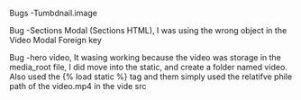 Bugs -Tumbdnail.image

Bug -Sections Modal (Sections HTML), I was using the wrong object in the Video Modal Foreign key 

Bug -hero video, It wasing working because the video was storage in the media_root file, I did move into the static, and create a folder named video. Also used the {% load static %} tag and them simply used the relatifve phile path of the video.mp4 in the vide src